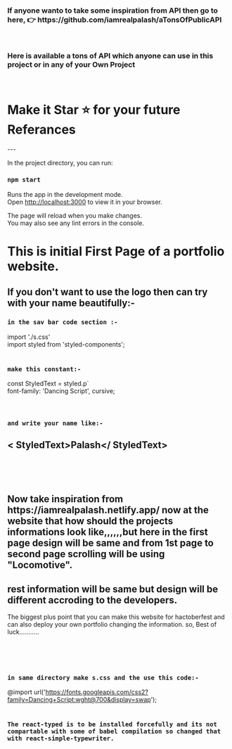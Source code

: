 <h3>If anyone wanto to take some inspiration from API then go to here, 👉 https://github.com/iamrealpalash/aTonsOfPublicAPI </h3>
<br> <h3> Here is available a tons of API which anyone can use in this project or in any of your Own Project </h3><br>
<h1>Make it Star ⭐ for your future Referances</h1>
---

In the project directory, you can run:

### `npm start`

Runs the app in the development mode.\
Open [http://localhost:3000](http://localhost:3000) to view it in your browser.

The page will reload when you make changes.\
You may also see any lint errors in the console.<br>

<h1>This is initial First Page of a portfolio website.</h1>


<h2>If you don't want to use the logo then can try with your name beautifully:-</h2>

### `in the sav bar code section :-` <br>
import './s.css'<br>
import styled from 'styled-components';<br><br>

### `make this constant:-` <br>
const StyledText = styled.p`<br>
    font-family: 'Dancing Script', cursive;<br>
<br><br>

### `and write your name like:-`
< StyledText>Palash</ StyledText>
---
<br><br><br>
<h2>Now take inspiration from https://iamrealpalash.netlify.app/
now at the website that how should the projects informations look like,,,,,,but here in the first page design will be same and from 1st page to second page scrolling will be using "Locomotive".

rest information will be same but design will be different accroding to the developers.
---
The biggest plus point that you can make this website for hactoberfest and can also deploy your own portfolio changing the information.
so, Best of luck...........</h1>

<br><br><br>

### `in same directory make s.css and the use this code:-` <br>
@import url('https://fonts.googleapis.com/css2?family=Dancing+Script:wght@700&display=swap');
<br><br>

### `The react-typed is to be installed forcefully and its not compartable with some of babel compilation so changed that with react-simple-typewriter.`
